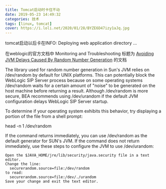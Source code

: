 ```yaml
---
title: Tomcat启动时卡住不动
date: 2019-05-23 14:49:32
categories: 技术
tags: [linux, tomcat]
cover: https://i.loli.net/2020/01/28/BYZE6D47izy1aJq.jpg
---
```

tomcat启动以后卡在INFO: Deploying web application directory ...

<!-- more -->

在weblogic的官方文档中 Monitoring and Troubleshooting 标题为 [Avoiding JVM Delays Caused By Random Number Generation](https://docs.oracle.com/cd/E13209_01/wlcp/wlss30/configwlss/jvmrand.html) 的文档

The library used for random number generation in Sun's JVM relies on /dev/random by default for UNIX platforms. This can potentially block the WebLogic SIP Server process because on some operating systems /dev/random waits for a certain amount of "noise" to be generated on the host machine before returning a result. Although /dev/random is more secure, BEA recommends using /dev/urandom if the default JVM configuration delays WebLogic SIP Server startup.

To determine if your operating system exhibits this behavior, try displaying a portion of the file from a shell prompt:

head -n 1 /dev/random

If the command returns immediately, you can use /dev/random as the default generator for SUN's JVM. If the command does not return immediately, use these steps to configure the JVM to use /dev/urandom:
```
Open the $JAVA_HOME/jre/lib/security/java.security file in a text editor.
Change the line:
  securerandom.source=file:/dev/random
to read:
  securerandom.source=file:/dev/./urandom
Save your change and exit the text editor.
```
